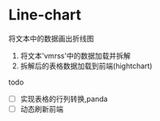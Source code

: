 # Line-chart
将文本中的数据画出折线图



1. 将文本'vmrss'中的数据加载并拆解
2. 拆解后的表格数据加载到前端(hightchart)

todo

- [ ] 实现表格的行列转换,panda
- [ ] 动态刷新前端
